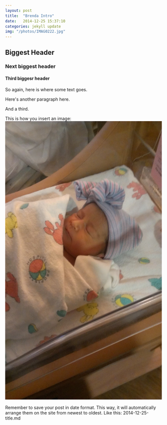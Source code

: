 ```yaml
---
layout: post
title:  "Brenda Intro"
date:   2014-12-25 15:37:10
categories: jekyll update
img: "/photos/IMAG0222.jpg"
---
```


## Biggest Header

### Next biggest header

#### Third biggesr header

So again, here is where some text goes.

Here's another paragraph here.

And a third.

This is how you insert an image: ![Jezliah](/photos/jezliah.jpg)

Remember to save your post in date format.  This way, it will automatically arrange them on the site from newest to oldest.  Like this: 2014-12-25-title.md

